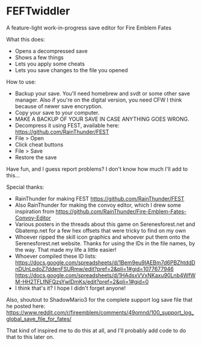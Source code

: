 # FEFTwiddler
A feature-light work-in-progress save editor for Fire Emblem Fates

What this does:
* Opens a decompressed save
* Shows a few things
* Lets you apply some cheats
* Lets you save changes to the file you opened

How to use:
* Backup your save. You'll need homebrew and svdt or some other save manager. Also if you're on the digital version, you need CFW I think because of newer save encryption.
* Copy your save to your computer.
* MAKE A BACKUP OF YOUR SAVE IN CASE ANYTHING GOES WRONG.
* Decompress it using FEST, available here: https://github.com/RainThunder/FEST
* File > Open
* Click cheat buttons
* File > Save
* Restore the save

Have fun, and I guess report problems? I don't know how much I'll add to this...

Special thanks:
* RainThunder for making FEST https://github.com/RainThunder/FEST
* Also RainThunder for making the convoy editor, which I drew some inspiration from https://github.com/RainThunder/Fire-Emblem-Fates-Convoy-Editor
* Various posters in the threads about this game on Serenesforest.net and Gbatemp.net for a few hex offsets that were tricky to find on my own
* Whoever ripped the skill icon graphics and whoever put them onto the Serenesforest.net website. Thanks for using the IDs in the file names, by the way. That made my life a little easier!
* Whoever compiled these ID lists: https://docs.google.com/spreadsheets/d/1Bem9eu9IAEBm7d6PBZhtddDnDUnLpdoZ7ddenFSURmw/edit?pref=2&pli=1#gid=1077677946 https://docs.google.com/spreadsheets/d/1HAdsxVVxNKaxu90Lnb4WfWM-HH2TFLfNFQzsYwIDmKs/edit?pref=2&pli=1#gid=0
* I think that's it? I hope I didn't forget anyone!

Also, shoutout to ShadowMario3 for the complete support log save file that he posted here: https://www.reddit.com/r/fireemblem/comments/49omnd/100_support_log_global_save_file_for_fates/

That kind of inspired me to do this at all, and I'll probably add code to do that to this later on.
